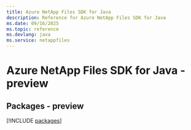 ```yaml
---
title: Azure NetApp Files SDK for Java
description: Reference for Azure NetApp Files SDK for Java
ms.date: 09/16/2025
ms.topic: reference
ms.devlang: java
ms.service: netappfiles
---
```

# Azure NetApp Files SDK for Java - preview
## Packages - preview
[!INCLUDE [packages](netapp-files-index.md)]